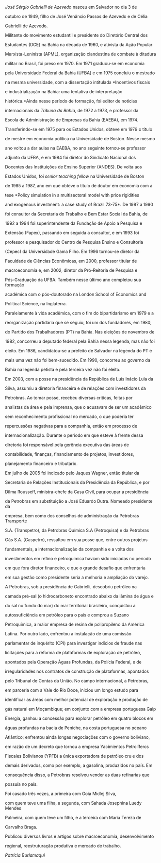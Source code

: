 

*José Sérgio Gabrielli de Azevedo* nasceu em Salvador no dia 3 de

outubro de 1949, filho de José Venâncio Passos de Azevedo e de Célia

Gabrielli de Azevedo.



Militante do movimento estudantil e presidente do Diretório Central dos

Estudantes (DCE) na Bahia na década de 1960, e ativista da Ação Popular

Marxista-Leninista (APML), organização clandestina de combate à ditadura

militar no Brasil, foi preso em 1970. Em 1971 graduou-se em economia

pela Universidade Federal da Bahia (UFBA) e em 1975 concluiu o mestrado

na mesma universidade, com a dissertação intitulada *Incentivos fiscais

e industrialização na Bahia: uma tentativa de interpretação

histórica.*Ainda nesse período de formação, foi editor de notícias

internacionais da *Tribuna da Bahia*, de 1972 a 1973, e professor da

Escola de Administração de Empresas da Bahia (EAEBA), em 1974.



Transferindo-se em 1975 para os Estados Unidos, obteve em 1979 o título

de mestre em economia política na Universidade de Boston. Nesse mesmo

ano voltou a dar aulas na EAEBA, no ano seguinte tornou-se professor

adjunto da UFBA, e em 1984 foi diretor do Sindicato Nacional dos

Docentes das Instituições de Ensino Superior (ANDES). De volta aos

Estados Unidos, foi *senior teaching fellow* na Universidade de Boston

de 1985 a 1987, ano em que obteve o título de doutor em economia com a

tese *Policy simulation in a multisectoral model with price rigidities

and exogenous investment: a case study of Brazil 73-75*. De 1987 a 1990

foi consultor da Secretaria do Trabalho e Bem Estar Social da Bahia, de

1992 a 1994 foi superintendente da Fundação de Apoio a Pesquisa e

Extensão (Fapex), passando em seguida a consultor, e em 1993 foi

professor e pesquisador do Centro de Pesquisa Ensino e Consultoria

(Cepec) da Universidade Gama Filho. Em 1996 tornou-se diretor da

Faculdade de Ciências Econômicas, em 2000, professor titular de

macroeconomia e, em 2002, diretor da Pró-Reitoria de Pesquisa e

Pós-Graduação da UFBA. Também nesse último ano completou sua formação

acadêmica com o pós-doutorado na London School of Economics and

Political Science, na Inglaterra.



Paralelamente à vida acadêmica, com o fim do bipartidarismo em 1979 e a

reorganização partidária que se seguiu, foi um dos fundadores, em 1980,

do Partido dos Trabalhadores (PT) na Bahia. Nas eleições de novembro de

1982, concorreu a deputado federal pela Bahia nessa legenda, mas não foi

eleito. Em 1986, candidatou-se a prefeito de Salvador na legenda do PT e

mais uma vez não foi bem-sucedido. Em 1990, concorreu ao governo da

Bahia na legenda petista e pela terceira vez não foi eleito.  



Em 2003, com a posse na presidência da República de Luís Inácio Lula da

Silva, assumiu a diretoria financeira e de relações com investidores da

Petrobras. Ao tomar posse, recebeu diversas criticas, feitas por

analistas da área e pela imprensa, que o acusavam de ser um acadêmico

sem reconhecimento profissional no mercado, o que poderia ter

repercussões negativas para a companhia, então em processo de

internacionalização. Durante o período em que esteve à frente dessa

diretoria foi responsável pela gerência executiva das áreas de

contabilidade, finanças, financiamento de projetos, investidores,

planejamento financeiro e tributário.



Em julho de 2005 foi indicado pelo Jaques Wagner, então titular da

Secretaria de Relações Institucionais da Presidência da República, e por

Dilma Rousseff, ministra-chefe da Casa Civil, para ocupar a presidência

da Petrobras em substituição a José Eduardo Dutra. Nomeado presidente da

empresa, bem como dos conselhos de administração da Petrobras Transporte

S.A. (Transpetro), da Petrobras Química S.A (Petroquisa) e da Petrobras

Gás S.A. (Gaspetro), ressaltou em sua posse que, entre outros projetos

fundamentais, a internacionalização da companhia e a volta dos

investimentos em refino e petroquímica haviam sido iniciadas no período

em que fora diretor financeiro, e que o grande desafio que enfrentaria

em sua gestão como presidente seria a melhoria e ampliação do varejo.



A Petrobras, sob a presidência de Gabrielli, descobriu petróleo na

camada pré-sal (o hidrocarboneto encontrado abaixo da lâmina de água e

do sal no fundo do mar) do mar territorial brasileiro, conquistou a

autossuficiência em petróleo para o país e comprou a Suzano

Petroquímica, a maior empresa de resina de polipropileno da América

Latina. Por outro lado, enfrentou a instalação de uma comissão

parlamentar de inquérito (CPI) para investigar indícios de fraude nas

licitações para a reforma de plataformas de exploração de petróleo,

apontados pela Operação Águas Profundas, da Polícia Federal, e de

irregularidades nos contratos de construção de plataformas, apontados

pelo Tribunal de Contas da União. No campo internacional, a Petrobras,

em parceria com a Vale do Rio Doce, iniciou um longo estudo para

identificar as áreas com melhor potencial de exploração e produção de

gás natural em Moçambique; em conjunto com a empresa portuguesa Galp

Energia, ganhou a concessão para explorar petróleo em quatro blocos em

águas profundas na bacia de Peniche, na costa portuguesa no pceano

Atlântico; enfrentou ainda longas negociações com o governo boliviano,

em razão de um decreto que tornou a empresa Yacimientos Petrolíferos

Fiscales Bolivianos (YPFB) a única exportadora de petróleo cru e dos

demais derivados, como por exemplo, a gasolina, produzidos no país. Em

consequência disso, a Petrobras resolveu vender as duas refinarias que

possuía no país.



Foi casado três vezes, a primeira com Goia Midlej Silva,

com quem teve uma filha, a segunda, com Sahada Josephina Luedy Mendes

Palmeira, com quem teve um filho, e a terceira com Maria Tereza de

Carvalho Braga.



Publicou diversos livros e artigos sobre macroeconomia, desenvolvimento

regional, reestruturação produtiva e mercado de trabalho.





*Patricia Burlamaqui*





